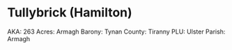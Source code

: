 # Tullybrick (Hamilton)

AKA: 263
Acres: Armagh
Barony: Tynan
County: Tiranny
PLU: Ulster
Parish: Armagh